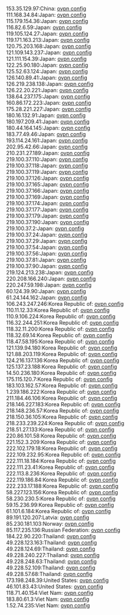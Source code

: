 153.35.129.97:China: [ovpn config](vpn/153_35_129_97.ovpn)  
111.168.34.84:Japan: [ovpn config](vpn/111_168_34_84.ovpn)  
115.179.154.36:Japan: [ovpn config](vpn/115_179_154_36.ovpn)  
116.82.6.59:Japan: [ovpn config](vpn/116_82_6_59.ovpn)  
119.105.124.27:Japan: [ovpn config](vpn/119_105_124_27.ovpn)  
119.171.163.213:Japan: [ovpn config](vpn/119_171_163_213.ovpn)  
120.75.203.168:Japan: [ovpn config](vpn/120_75_203_168.ovpn)  
121.109.143.237:Japan: [ovpn config](vpn/121_109_143_237.ovpn)  
121.111.154.39:Japan: [ovpn config](vpn/121_111_154_39.ovpn)  
122.25.90.180:Japan: [ovpn config](vpn/122_25_90_180.ovpn)  
125.52.63.124:Japan: [ovpn config](vpn/125_52_63_124.ovpn)  
126.140.89.41:Japan: [ovpn config](vpn/126_140_89_41.ovpn)  
126.219.238.138:Japan: [ovpn config](vpn/126_219_238_138.ovpn)  
126.22.20.221:Japan: [ovpn config](vpn/126_22_20_221.ovpn)  
138.64.237.175:Japan: [ovpn config](vpn/138_64_237_175.ovpn)  
160.86.172.223:Japan: [ovpn config](vpn/160_86_172_223.ovpn)  
175.28.221.227:Japan: [ovpn config](vpn/175_28_221_227.ovpn)  
180.16.132.91:Japan: [ovpn config](vpn/180_16_132_91.ovpn)  
180.197.209.41:Japan: [ovpn config](vpn/180_197_209_41.ovpn)  
180.44.164.145:Japan: [ovpn config](vpn/180_44_164_145.ovpn)  
183.77.49.46:Japan: [ovpn config](vpn/183_77_49_46.ovpn)  
193.114.24.161:Japan: [ovpn config](vpn/193_114_24_161.ovpn)  
202.95.42.66:Japan: [ovpn config](vpn/202_95_42_66.ovpn)  
210.231.27.189:Japan: [ovpn config](vpn/210_231_27_189.ovpn)  
219.100.37.110:Japan: [ovpn config](vpn/219_100_37_110.ovpn)  
219.100.37.118:Japan: [ovpn config](vpn/219_100_37_118.ovpn)  
219.100.37.119:Japan: [ovpn config](vpn/219_100_37_119.ovpn)  
219.100.37.126:Japan: [ovpn config](vpn/219_100_37_126.ovpn)  
219.100.37.165:Japan: [ovpn config](vpn/219_100_37_165.ovpn)  
219.100.37.166:Japan: [ovpn config](vpn/219_100_37_166.ovpn)  
219.100.37.169:Japan: [ovpn config](vpn/219_100_37_169.ovpn)  
219.100.37.174:Japan: [ovpn config](vpn/219_100_37_174.ovpn)  
219.100.37.177:Japan: [ovpn config](vpn/219_100_37_177.ovpn)  
219.100.37.179:Japan: [ovpn config](vpn/219_100_37_179.ovpn)  
219.100.37.190:Japan: [ovpn config](vpn/219_100_37_190.ovpn)  
219.100.37.2:Japan: [ovpn config](vpn/219_100_37_2.ovpn)  
219.100.37.24:Japan: [ovpn config](vpn/219_100_37_24.ovpn)  
219.100.37.29:Japan: [ovpn config](vpn/219_100_37_29.ovpn)  
219.100.37.54:Japan: [ovpn config](vpn/219_100_37_54.ovpn)  
219.100.37.56:Japan: [ovpn config](vpn/219_100_37_56.ovpn)  
219.100.37.81:Japan: [ovpn config](vpn/219_100_37_81.ovpn)  
219.100.37.90:Japan: [ovpn config](vpn/219_100_37_90.ovpn)  
219.124.213.238:Japan: [ovpn config](vpn/219_124_213_238.ovpn)  
220.208.166.240:Japan: [ovpn config](vpn/220_208_166_240.ovpn)  
220.247.59.198:Japan: [ovpn config](vpn/220_247_59_198.ovpn)  
60.124.39.90:Japan: [ovpn config](vpn/60_124_39_90.ovpn)  
61.24.144.162:Japan: [ovpn config](vpn/61_24_144_162.ovpn)  
106.243.247.246:Korea Republic of: [ovpn config](vpn/106_243_247_246.ovpn)  
110.11.12.33:Korea Republic of: [ovpn config](vpn/110_11_12_33.ovpn)  
110.9.106.224:Korea Republic of: [ovpn config](vpn/110_9_106_224.ovpn)  
116.32.244.251:Korea Republic of: [ovpn config](vpn/116_32_244_251.ovpn)  
118.32.11.200:Korea Republic of: [ovpn config](vpn/118_32_11_200.ovpn)  
118.32.69.14:Korea Republic of: [ovpn config](vpn/118_32_69_14.ovpn)  
118.47.58.195:Korea Republic of: [ovpn config](vpn/118_47_58_195.ovpn)  
121.139.94.180:Korea Republic of: [ovpn config](vpn/121_139_94_180.ovpn)  
121.88.203.119:Korea Republic of: [ovpn config](vpn/121_88_203_119.ovpn)  
124.216.137.136:Korea Republic of: [ovpn config](vpn/124_216_137_136.ovpn)  
125.137.23.188:Korea Republic of: [ovpn config](vpn/125_137_23_188.ovpn)  
14.50.236.180:Korea Republic of: [ovpn config](vpn/14_50_236_180.ovpn)  
175.115.120.7:Korea Republic of: [ovpn config](vpn/175_115_120_7.ovpn)  
183.103.162.57:Korea Republic of: [ovpn config](vpn/183_103_162_57.ovpn)  
1.239.186.222:Korea Republic of: [ovpn config](vpn/1_239_186_222.ovpn)  
211.184.46.106:Korea Republic of: [ovpn config](vpn/211_184_46_106.ovpn)  
218.146.227.183:Korea Republic of: [ovpn config](vpn/218_146_227_183.ovpn)  
218.148.236.57:Korea Republic of: [ovpn config](vpn/218_148_236_57.ovpn)  
218.150.36.105:Korea Republic of: [ovpn config](vpn/218_150_36_105.ovpn)  
218.233.239.224:Korea Republic of: [ovpn config](vpn/218_233_239_224.ovpn)  
218.51.27.133:Korea Republic of: [ovpn config](vpn/218_51_27_133.ovpn)  
220.86.101.58:Korea Republic of: [ovpn config](vpn/220_86_101_58.ovpn)  
221.152.3.209:Korea Republic of: [ovpn config](vpn/221_152_3_209.ovpn)  
222.102.179.18:Korea Republic of: [ovpn config](vpn/222_102_179_18.ovpn)  
222.109.232.95:Korea Republic of: [ovpn config](vpn/222_109_232_95.ovpn)  
222.111.18.184:Korea Republic of: [ovpn config](vpn/222_111_18_184.ovpn)  
222.111.23.41:Korea Republic of: [ovpn config](vpn/222_111_23_41.ovpn)  
222.113.8.236:Korea Republic of: [ovpn config](vpn/222_113_8_236.ovpn)  
222.119.186.84:Korea Republic of: [ovpn config](vpn/222_119_186_84.ovpn)  
222.233.17.188:Korea Republic of: [ovpn config](vpn/222_233_17_188.ovpn)  
58.227.123.156:Korea Republic of: [ovpn config](vpn/58_227_123_156.ovpn)  
58.230.230.5:Korea Republic of: [ovpn config](vpn/58_230_230_5.ovpn)  
59.15.236.99:Korea Republic of: [ovpn config](vpn/59_15_236_99.ovpn)  
61.101.6.184:Korea Republic of: [ovpn config](vpn/61_101_6_184.ovpn)  
89.191.120.207:Latvia: [ovpn config](vpn/89_191_120_207.ovpn)  
85.230.181.103:Norway: [ovpn config](vpn/85_230_181_103.ovpn)  
85.117.235.136:Russian Federation: [ovpn config](vpn/85_117_235_136.ovpn)  
184.22.90.220:Thailand: [ovpn config](vpn/184_22_90_220.ovpn)  
49.228.123.163:Thailand: [ovpn config](vpn/49_228_123_163.ovpn)  
49.228.124.69:Thailand: [ovpn config](vpn/49_228_124_69.ovpn)  
49.228.240.227:Thailand: [ovpn config](vpn/49_228_240_227.ovpn)  
49.228.248.63:Thailand: [ovpn config](vpn/49_228_248_63.ovpn)  
49.228.52.109:Thailand: [ovpn config](vpn/49_228_52_109.ovpn)  
49.228.57.68:Thailand: [ovpn config](vpn/49_228_57_68.ovpn)  
173.198.248.39:United States: [ovpn config](vpn/173_198_248_39.ovpn)  
46.101.83.43:United States: [ovpn config](vpn/46_101_83_43.ovpn)  
118.71.40.154:Viet Nam: [ovpn config](vpn/118_71_40_154.ovpn)  
183.80.61.3:Viet Nam: [ovpn config](vpn/183_80_61_3.ovpn)  
1.52.74.235:Viet Nam: [ovpn config](vpn/1_52_74_235.ovpn)  
